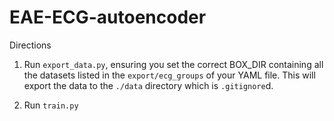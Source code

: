 # EAE-ECG-autoencoder
 
Directions

1. Run `export_data.py`, ensuring you set the correct BOX_DIR containing all the datasets listed in the `export/ecg_groups` of your YAML file. This will export the data to the `./data` directory which is `.gitignore`d. 

2. Run `train.py`